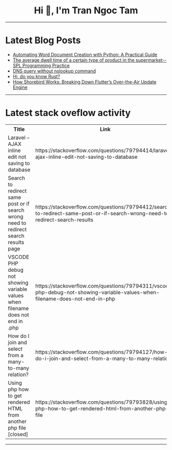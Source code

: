 <h1 align="center">Hi 👋, I'm Tran Ngoc Tam</h1>

---

# Latest Blog Posts 
<!-- BLOG-POST-LIST:START -->
- [Automating Word Document Creation with Python: A Practical Guide](https://dev.to/allen_yang_f905170c5a197b/automating-word-document-creation-with-python-a-practical-guide-21lf)
- [The average dwell time of a certain type of product in the supermarket--SPL Programming Practice](https://dev.to/esproc_spl/the-average-dwell-time-of-a-certain-type-of-product-in-the-supermarket-spl-programming-practice-3if9)
- [DNS query without nslookup command](https://dev.to/agonza05/dns-query-without-nslookup-command-10ln)
- [Hi, do you know Rust?](https://dev.to/bearstudio/hi-do-you-know-rust-5gbn)
- [How Shorebird Works: Breaking Down Flutter’s Over-the-Air Update Engine](https://dev.to/kiddo4lyf/how-shorebird-works-breaking-down-flutters-over-the-air-update-engine-4lc5)
<!-- BLOG-POST-LIST:END -->

---

# Latest stack oveflow activity
<table>
  <tr><th>Title</th><th>Link</th></tr>
  <!-- STACKOVERFLOW:START --><tr><td>Laravel – AJAX inline edit not saving to database</td><td>https://stackoverflow.com/questions/79794414/laravel-ajax-inline-edit-not-saving-to-database</td></tr><tr><td>Search to redirect same post or if search wrong need to redirect search results page</td><td>https://stackoverflow.com/questions/79794412/search-to-redirect-same-post-or-if-search-wrong-need-to-redirect-search-results</td></tr><tr><td>VSCODE PHP debug not showing variable values when filename does not end in .php</td><td>https://stackoverflow.com/questions/79794311/vscode-php-debug-not-showing-variable-values-when-filename-does-not-end-in-php</td></tr><tr><td>How do I join and select from a many-to-many relation?</td><td>https://stackoverflow.com/questions/79794127/how-do-i-join-and-select-from-a-many-to-many-relation</td></tr><tr><td>Using php how to get rendered HTML from another php file [closed]</td><td>https://stackoverflow.com/questions/79793828/using-php-how-to-get-rendered-html-from-another-php-file</td></tr><!-- STACKOVERFLOW:END -->
</table>

---


